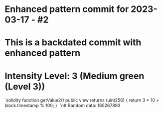 ﻿# Enhanced pattern commit for 2023-03-17 - #2
# This is a backdated commit with enhanced pattern
# Intensity Level: 3 (Medium green (Level 3))
`solidity
function getValue2() public view returns (uint256) {
    return 3 * 10 + block.timestamp % 100;
}
``n# Random data: 165267893

